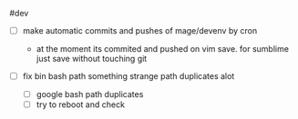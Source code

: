 #dev

-[ ] make automatic commits and pushes of mage/devenv by cron
  - at the moment its commited and pushed on vim save. for sumblime just save without touching git

-[ ] fix bin bash path something strange path duplicates alot
  - [ ] google bash path duplicates
  - [ ] try to reboot and check
